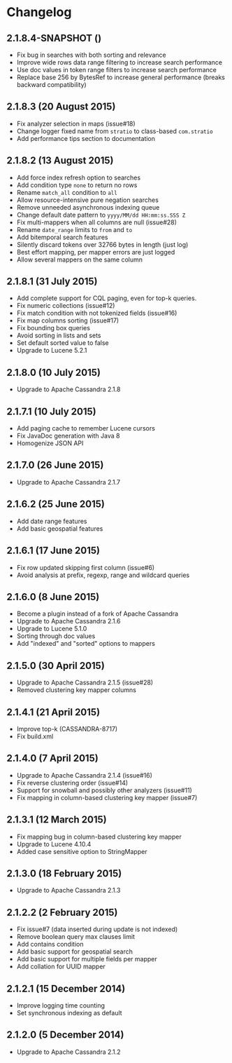# Changelog

## 2.1.8.4-SNAPSHOT ()
 * Fix bug in searches with both sorting and relevance
 * Improve wide rows data range filtering to increase search performance
 * Use doc values in token range filters to increase search performance
 * Replace base 256 by BytesRef to increase general performance (breaks backward compatibility)

## 2.1.8.3 (20 August 2015)
 * Fix analyzer selection in maps (issue#18)
 * Change logger fixed name from `stratio` to class-based `com.stratio`
 * Add performance tips section to documentation

## 2.1.8.2 (13 August 2015)

 * Add force index refresh option to searches
 * Add condition type `none` to return no rows
 * Rename `match_all` condition to `all`
 * Allow resource-intensive pure negation searches
 * Remove unneeded asynchronous indexing queue
 * Change default date pattern to `yyyy/MM/dd HH:mm:ss.SSS Z`
 * Fix multi-mappers when all columns are null (issue#28)
 * Rename `date_range` limits to `from` and `to`
 * Add bitemporal search features
 * Silently discard tokens over 32766 bytes in length (just log)
 * Best effort mapping, per mapper errors are just logged
 * Allow several mappers on the same column

## 2.1.8.1 (31 July 2015)

 * Add complete support for CQL paging, even for top-k queries.
 * Fix numeric collections (issue#12)
 * Fix match condition with not tokenized fields (issue#16)
 * Fix map columns sorting (issue#17)
 * Fix bounding box queries
 * Avoid sorting in lists and sets
 * Set default sorted value to false
 * Upgrade to Lucene 5.2.1

## 2.1.8.0 (10 July 2015)

 * Upgrade to Apache Cassandra 2.1.8

## 2.1.7.1 (10 July 2015)

 * Add paging cache to remember Lucene cursors
 * Fix JavaDoc generation with Java 8
 * Homogenize JSON API

## 2.1.7.0 (26 June 2015)

 * Upgrade to Apache Cassandra 2.1.7

## 2.1.6.2 (25 June 2015)

 * Add date range features
 * Add basic geospatial features

## 2.1.6.1 (17 June 2015)

 * Fix row updated skipping first column (issue#6)
 * Avoid analysis at prefix, regexp, range and wildcard queries

## 2.1.6.0 (8 June 2015)

 * Become a plugin instead of a fork of Apache Cassandra
 * Upgrade to Apache Cassandra 2.1.6
 * Upgrade to Lucene 5.1.0
 * Sorting through doc values
 * Add "indexed" and "sorted" options to mappers

## 2.1.5.0 (30 April 2015)

 * Upgrade to Apache Cassandra 2.1.5 (issue#28)
 * Removed clustering key mapper columns

## 2.1.4.1 (21 April 2015)

 * Improve top-k (CASSANDRA-8717)
 * Fix build.xml

## 2.1.4.0 (7 April 2015)

 * Upgrade to Apache Cassandra 2.1.4 (issue#16)
 * Fix reverse clustering order (issue#14)
 * Support for snowball and possibly other analyzers (issue#11)
 * Fix mapping in column-based clustering key mapper (issue#7)

## 2.1.3.1 (12 March 2015)

 * Fix mapping bug in column-based clustering key mapper
 * Upgrade to Lucene 4.10.4
 * Added case sensitive option to StringMapper

## 2.1.3.0 (18 February 2015)

 * Upgrade to Apache Cassandra 2.1.3

## 2.1.2.2 (2 February 2015)

 * Fix issue#7 (data inserted during update is not indexed)
 * Remove boolean query max clauses limit
 * Add contains condition
 * Add basic support for geospatial search
 * Add basic support for multiple fields per mapper
 * Add collation for UUID mapper

## 2.1.2.1 (15 December 2014)

 * Improve logging time counting
 * Set synchronous indexing as default

## 2.1.2.0 (5 December 2014)

 * Upgrade to Apache Cassandra 2.1.2